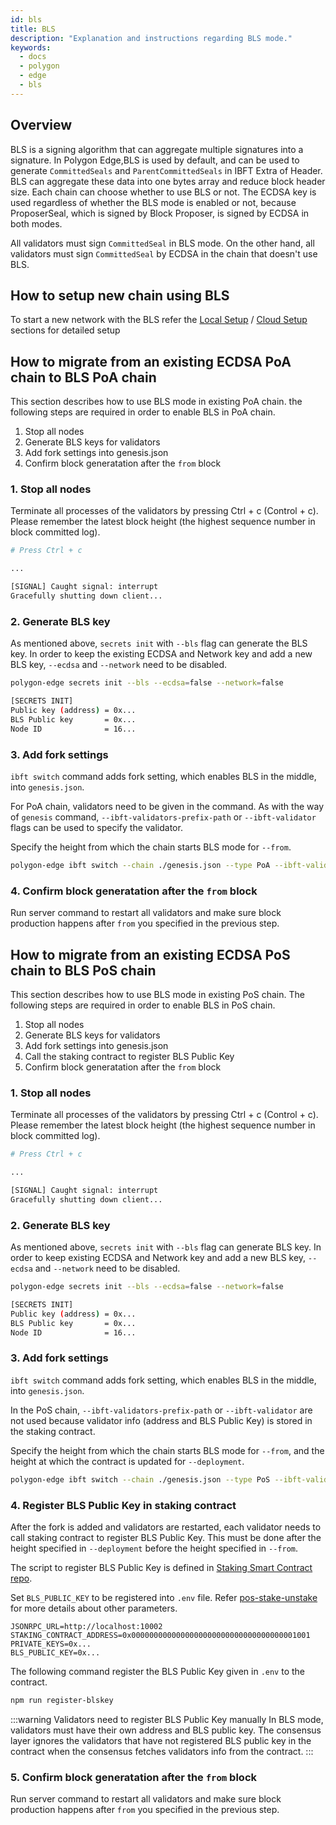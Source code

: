 ```yaml
---
id: bls
title: BLS
description: "Explanation and instructions regarding BLS mode."
keywords:
  - docs
  - polygon
  - edge
  - bls
---
```


## Overview

BLS is a signing algorithm that can aggregate multiple signatures into a signature. In Polygon Edge,BLS is used by default, and can be used to generate `CommittedSeals` and `ParentCommittedSeals` in IBFT Extra of Header. BLS can aggregate these data into one bytes array and reduce block header size. Each chain can choose whether to use BLS or not. The ECDSA key is used regardless of whether the BLS mode is enabled or not, because ProposerSeal, which is signed by Block Proposer, is signed by ECDSA in both modes.

All validators must sign `CommittedSeal` in BLS mode. On the other hand, all validators must sign `CommittedSeal` by ECDSA in the chain that doesn't use BLS.

## How to setup new chain using BLS

To start a new network with the BLS refer the [Local Setup](/docs/edge/get-started/set-up-ibft-locally)
/ [Cloud Setup](/docs/edge/get-started/set-up-ibft-on-the-cloud) sections for detailed setup

## How to migrate from an existing ECDSA PoA chain to BLS PoA chain

This section describes how to use BLS mode in existing PoA chain.
the following steps are required in order to enable BLS in PoA chain.

1. Stop all nodes
2. Generate BLS keys for validators
3. Add fork settings into genesis.json
4. Confirm block generatation after the `from` block

### 1. Stop all nodes
Terminate all processes of the validators by pressing Ctrl + c (Control + c). Please remember the latest block height (the highest sequence number in block committed log).

```bash
# Press Ctrl + c

...

[SIGNAL] Caught signal: interrupt
Gracefully shutting down client...
```
### 2. Generate BLS key

As mentioned above, `secrets init` with `--bls` flag can generate the BLS key. In order to keep the existing ECDSA and Network key and add a new BLS key, `--ecdsa` and `--network` need to be disabled.

```bash
polygon-edge secrets init --bls --ecdsa=false --network=false

[SECRETS INIT]
Public key (address) = 0x...
BLS Public key       = 0x...
Node ID              = 16...
```

### 3. Add fork settings

`ibft switch` command adds fork setting, which enables BLS in the middle, into `genesis.json`.

For PoA chain, validators need to be given in the command. As with the way of `genesis` command, `--ibft-validators-prefix-path` or `--ibft-validator` flags can be used to specify the validator.

Specify the height from which the chain starts BLS mode for `--from`.

```bash
polygon-edge ibft switch --chain ./genesis.json --type PoA --ibft-validator-type bls --ibft-validators-prefix-path test-chain- --from 100
```

### 4. Confirm block generatation after the `from` block

Run server command to restart all validators and make sure block production happens after `from` you specified in the previous step.

## How to migrate from an existing ECDSA PoS chain to BLS PoS chain

This section describes how to use BLS mode in existing PoS chain.
The following steps are required in order to enable BLS in PoS chain.

1. Stop all nodes
2. Generate BLS keys for validators
3. Add fork settings into genesis.json
4. Call the staking contract to register BLS Public Key
5. Confirm block generatation after the `from` block

### 1. Stop all nodes
Terminate all processes of the validators by pressing Ctrl + c (Control + c). Please remember the latest block height (the highest sequence number in block committed log).

```bash
# Press Ctrl + c

...

[SIGNAL] Caught signal: interrupt
Gracefully shutting down client...
```
### 2. Generate BLS key

As mentioned above, `secrets init` with `--bls` flag can generate BLS key. In order to keep existing ECDSA and Network key and add a new BLS key, `--ecdsa` and `--network` need to be disabled.

```bash
polygon-edge secrets init --bls --ecdsa=false --network=false

[SECRETS INIT]
Public key (address) = 0x...
BLS Public key       = 0x...
Node ID              = 16...
```

### 3. Add fork settings

`ibft switch` command adds fork setting, which enables BLS in the middle, into `genesis.json`.

In the PoS chain, `--ibft-validators-prefix-path` or `--ibft-validator` are not used because validator info (address and BLS Public Key) is stored in the staking contract.

Specify the height from which the chain starts BLS mode for `--from`, and the height at which the contract is updated for `--deployment`.

```bash
polygon-edge ibft switch --chain ./genesis.json --type PoS --ibft-validator-type bls --deployment 50 --from 200
```

### 4. Register BLS Public Key in staking contract

After the fork is added and validators are restarted, each validator needs to call staking contract to register BLS Public Key. This must be done after the height specified in `--deployment` before the height specified in `--from`.

The script to register BLS Public Key is defined in [Staking Smart Contract repo](https://github.com/0xPolygon/staking-contracts). 

Set `BLS_PUBLIC_KEY` to be registered into `.env` file. Refer [pos-stake-unstake](/docs/edge/consensus/pos-stake-unstake#setting-up-the-provided-helper-scripts) for more details about other parameters.

```env
JSONRPC_URL=http://localhost:10002
STAKING_CONTRACT_ADDRESS=0x0000000000000000000000000000000000001001
PRIVATE_KEYS=0x...
BLS_PUBLIC_KEY=0x...
```

The following command register the BLS Public Key given in `.env` to the contract.

```bash
npm run register-blskey
```

:::warning Validators need to register BLS Public Key manually
In BLS mode, validators must have their own address and BLS public key. The consensus layer ignores the validators that have not registered BLS public key in the contract when the consensus fetches validators info from the contract.
:::

### 5. Confirm block generatation after the `from` block

Run server command to restart all validators and make sure block production happens after `from` you specified in the previous step.